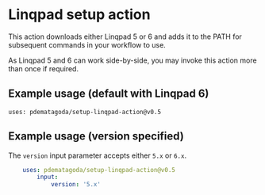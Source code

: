 # Linqpad setup action

This action downloads either Linqpad 5 or 6 and adds it to the PATH for subsequent commands in your workflow to use.

As Linqpad 5 and 6 can work side-by-side, you may invoke this action more than once if required.

## Example usage (default with Linqpad 6)

`uses: pdematagoda/setup-linqpad-action@v0.5`

## Example usage (version specified)

The `version` input parameter accepts either `5.x` or `6.x`.

```yaml
    uses: pdematagoda/setup-linqpad-action@v0.5
        input:
            version: '5.x'
```